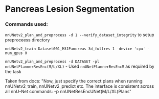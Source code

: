 # Pancreas Lesion Segmentation

### Commands used:
`nnUNetv2_plan_and_preprocess -d 1 --verify_dataset_integrity` to setup preproceess directory

`nnUNetv2_train Dataset001_M31Pancreas 3d_fullres 1 -device 'cpu' -num_gpus 0`

`nnUNetv2_plan_and_preprocess -d DATASET -pl nnUNetPlannerResEnc(M/L/XL)` - Used `nnUNetPlannerResEncM` as required by the task

Taken from docs: "Now, just specify the correct plans when running nnUNetv2_train, nnUNetv2_predict etc. The interface is consistent across all nnU-Net commands: -p nnUNetResEncUNet(M/L/XL)Plans"